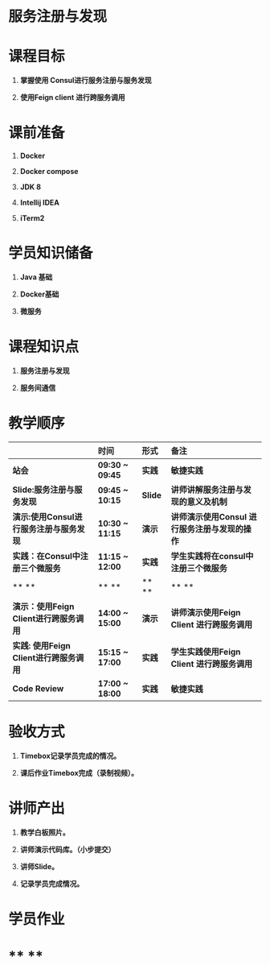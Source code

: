 # **服务注册与发现**

# **课程目标**

1. **掌握使用 Consul进行服务注册与服务发现**

2. **使用Feign client 进行跨服务调用**

# **课前准备**

1. **Docker**

2. **Docker compose**

3. **JDK 8**

4. **Intellij IDEA**

5. **iTerm2**

# **学员知识储备**

1. **Java 基础**

2. **Docker基础**

3. **微服务**

# **课程知识点**

1. **服务注册与发现**

2. **服务间通信**

# **教学顺序**

|  | **时间** | **形式** | **备注** |
| :--- | :--- | :--- | :--- |
| **站会** | **09:30 ~ 09:45** | **实践** | **敏捷实践** |
| **Slide:服务注册与服务发现** | **09:45 ~ 10:15** | **Slide** | **讲师讲解服务注册与发现的意义及机制** |
| **演示:使用Consul进行服务注册与服务发现** | **10:30 ~ 11:15** | **演示** | **讲师演示使用Consul 进行服务注册与发现的操作** |
| **实践：在Consul中注册三个微服务** | **11:15 ~ 12:00** | **实践** | **学生实践将在consul中注册三个微服务** |
| ** ** | ** ** | ** ** | ** ** |
| **演示：使用Feign Client进行跨服务调用** | **14:00 ~ 15:00** | **演示** | **讲师演示使用Feign Client 进行跨服务调用** |
| **实践: 使用Feign Client进行跨服务调用** | **15:15 ~ 17:00** | **实践** | **学生实践使用Feign Client 进行跨服务调用** |
| **Code Review** | **17:00 ~ 18:00** | **实践** | **敏捷实践** |

# **验收方式**

1. **Timebox记录学员完成的情况。**

2. **课后作业Timebox完成（录制视频）。**

# **讲师产出**

1. **教学白板照片。**

2. **讲师演示代码库。（小步提交）**

3. **讲师Slide。**

4. **记录学员完成情况。**

# **学员作业**

# **   **



